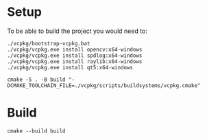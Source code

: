 # Setup

To be able to build the project you would need to:

```
./vcpkg/bootstrap-vcpkg.bat
./vcpkg/vcpkg.exe install opencv:x64-windows
./vcpkg/vcpkg.exe install spdlog:x64-windows
./vcpkg/vcpkg.exe install raylib:x64-windows
./vcpkg/vcpkg.exe install qt5:x64-windows

cmake -S . -B build "-DCMAKE_TOOLCHAIN_FILE=./vcpkg/scripts/buildsystems/vcpkg.cmake"
```

# Build

```
cmake --build build
```
